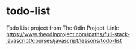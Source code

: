 # todo-list
Todo List project from The Odin Project.  Link: https://www.theodinproject.com/paths/full-stack-javascript/courses/javascript/lessons/todo-list
